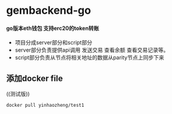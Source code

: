# gembackend-go
#### go版本eth钱包 支持erc20的token转账   
+ 项目分成server部分和script部分
+ server部分负责提供api调用 发送交易 查看余额 查看交易记录等。
+ script部分负责从节点将相关地址的数据从parity节点上同步下来

## 添加docker file
((测试版))
```dockerfile
docker pull yinhaozheng/test1
```